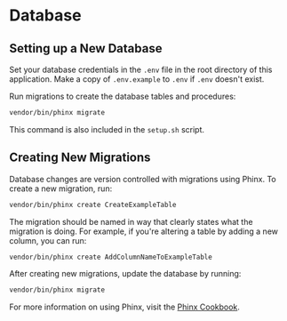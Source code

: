 # Database

## Setting up a New Database

Set your database credentials in the `.env` file in the root directory of this application. Make a copy of `.env.example` to `.env` if `.env` doesn't exist.

Run migrations to create the database tables and procedures:

```bash
vendor/bin/phinx migrate
```

This command is also included in the `setup.sh` script.

## Creating New Migrations

Database changes are version controlled with migrations using Phinx. To create a new migration, run:

```bash
vendor/bin/phinx create CreateExampleTable
```

The migration should be named in way that clearly states what the migration is doing. For example, if you're altering a table by adding a new column, you can run:

```bash
vendor/bin/phinx create AddColumnNameToExampleTable
```

After creating new migrations, update the database by running:

```bash
vendor/bin/phinx migrate
```

For more information on using Phinx, visit the [Phinx Cookbook](https://book.cakephp.org/phinx/).
